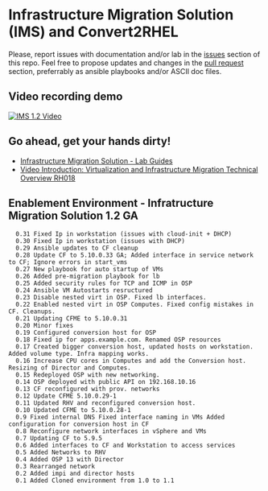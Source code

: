 # Infrastructure Migration Solution (IMS) and Convert2RHEL

Please, report issues with documentation and/or lab in the [issues](issues) section of this repo. Feel free to propose updates and changes in the [pull request](pulls) section, preferrably as ansible playbooks and/or ASCII doc files.

## Video recording demo
[![IMS 1.2 Video](https://raw.githubusercontent.com/RedHatDemos/RHS-Infrastructure_Migration/ims_1.2/doc/images/demo_icon.png)](https://www.youtube.com/watch?v=2eXfQ37W8o4&feature=youtu.be)

## Go ahead, get your hands dirty!

* [Infrastructure Migration Solution - Lab Guides](doc)
* [Video Introduction: Virtualization and Infrastructure Migration Technical Overview RH018](https://www.redhat.com/en/services/training/rh018-virtualization-and-infrastructure-migration-technical-overview)

## Enablement Environment - Infratructure Migration Solution 1.2 GA
```
  0.31 Fixed Ip in workstation (issues with cloud-init + DHCP)
  0.30 Fixed Ip in workstation (issues with DHCP)
  0.29 Ansible updates to CF cleanup
  0.28 Update CF to 5.10.0.33 GA; Added interface in service network to CF; Ignore errors in start_vms
  0.27 New playbook for auto startup of VMs
  0.26 Added pre-migration playbook for lb
  0.25 Added security rules for TCP and ICMP in OSP
  0.24 Ansible VM Autostarts resructured
  0.23 Disable nested virt in OSP. Fixed lb interfaces.
  0.22 Enabled nested virt in OSP Computes. Fixed config mistakes in CF. Cleanups.
  0.21 Updating CFME to 5.10.0.31
  0.20 Minor fixes
  0.19 Configured conversion host for OSP
  0.18 Fixed ip for apps.example.com. Renamed OSP resources
  0.17 Created bigger conversion host, updated hosts on workstation. Added volume type. Infra mapping works. 
  0.16 Increase CPU cores in Computes and add the Conversion host. Resizing of Director and Computes.
  0.15 Redeployed OSP with new networking.
  0.14 OSP deployed with public API on 192.168.10.16
  0.13 CF reconfigured with prov. networks
  0.12 Update CFME 5.10.0.29-1
  0.11 Updated RHV and reconfigured conversion host.
  0.10 Updated CFME to 5.10.0.28-1
  0.9 Fixed internal DNS Fixed interface naming in VMs Added configuration for conversion host in CF
  0.8 Reconfigure network interfaces in vSphere and VMs
  0.7 Updating CF to 5.9.5
  0.6 Added interfaces to CF and Workstation to access services
  0.5 Added Networks to RHV
  0.4 Added OSP 13 with Director
  0.3 Rearranged network
  0.2 Added impi and director hosts
  0.1 Added Cloned environment from 1.0 to 1.1
```

